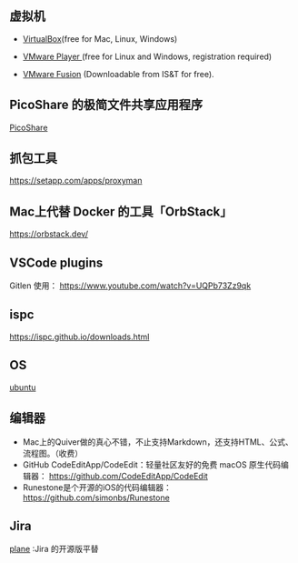## 虚拟机

- [VirtualBox](https://www.virtualbox.org/)(free for Mac, Linux, Windows)

- [VMware Player ](https://www.vmware.com/products/workstation-player.html) (free for Linux and Windows, registration required)

- [VMware Fusion](https://www.vmware.com/products/fusion.html) (Downloadable from IS&T for free).

## PicoShare 的极简文件共享应用程序
[PicoShare](https://github.com/mtlynch/picoshare)

## 抓包工具
https://setapp.com/apps/proxyman



## Mac上代替 Docker 的工具「OrbStack」
https://orbstack.dev/

## VSCode plugins

Gitlen 使用：  https://www.youtube.com/watch?v=UQPb73Zz9qk

## ispc
https://ispc.github.io/downloads.html

## OS
[ubuntu](https://ubuntu.com/download/desktop)

## 编辑器
- Mac上的Quiver做的真心不错，不止支持Markdown，还支持HTML、公式、流程图。（收费）
- GitHub CodeEditApp/CodeEdit：轻量社区友好的免费 macOS 原生代码编辑器： https://github.com/CodeEditApp/CodeEdit
- Runestone是个开源的iOS的代码编辑器：https://github.com/simonbs/Runestone


## Jira
[plane](https://github.com/makeplane/plane) :Jira 的开源版平替